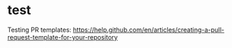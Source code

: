 # test
Testing PR templates: https://help.github.com/en/articles/creating-a-pull-request-template-for-your-repository
